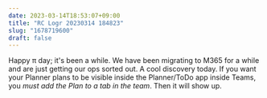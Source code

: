 ```yaml
---
date: 2023-03-14T18:53:07+09:00
title: "RC Logr 20230314 184823"
slug: "1678719600"
draft: false
---
```


Happy π day; it's been a while. 
We have been migrating to M365 for a while and are just getting our ops sorted out. A cool discovery today. If you want your Planner plans to be visible inside the Planner/ToDo app inside Teams, you _must add the Plan to a tab in the team_. Then it will show up. 
